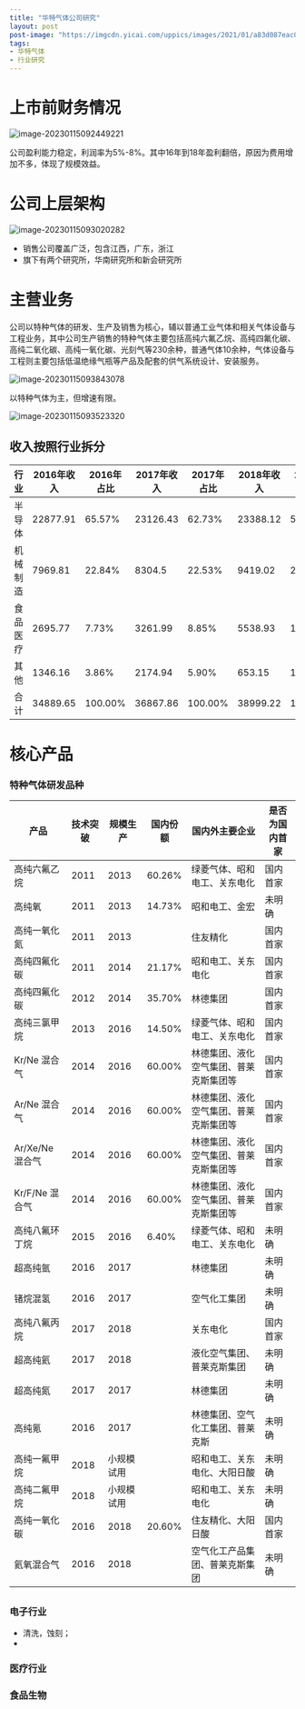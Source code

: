 ```yaml
---
title: "华特气体公司研究" 
layout: post
post-image: "https://imgcdn.yicai.com/uppics/images/2021/01/a83d087eac047989ec0669db9123d415.jpg"
tags:
- 华特气体
- 行业研究
---
```


# 上市前财务情况

![image-20230115092449221](https://github.com/shengqiu/shengqiu.github.io/raw/main/doc/assets/images/image-20230115092449221.png)

公司盈利能力稳定，利润率为5%-8%。其中16年到18年盈利翻倍，原因为费用增加不多，体现了规模效益。

# 公司上层架构

![image-20230115093020282](https://github.com/shengqiu/shengqiu.github.io/raw/main/doc/assets/images/image-20230115093020282.png)

- 销售公司覆盖广泛，包含江西，广东，浙江
- 旗下有两个研究所，华南研究所和新会研究所

# 主营业务

公司以特种气体的研发、生产及销售为核心，辅以普通工业气体和相关气体设备与工程业务，其中公司生产销售的特种气体主要包括高纯六氟乙烷、高纯四氟化碳、高纯二氧化碳、高纯一氧化碳、光刻气等230余种，普通气体10余种，气体设备与工程则主要包括低温绝缘气瓶等产品及配套的供气系统设计、安装服务。

![image-20230115093843078](https://github.com/shengqiu/shengqiu.github.io/raw/main/doc/assets/images/image-20230115093843078.png)

以特种气体为主，但增速有限。

![image-20230115093523320](https://github.com/shengqiu/shengqiu.github.io/raw/main/doc/assets/images/image-20230115093523320.png)



##  收入按照行业拆分

| 行业     | 2016年收入 | 2016年占比 | 2017年收入 | 2017年占比 | 2018年收入 | 2018年占比 | 2019年收入 | 2019年占比 |
| -------- | ---------- | ---------- | ---------- | ---------- | ---------- | ---------- | ---------- | ---------- |
| 半导体   | 22877.91   | 65.57%     | 23126.43   | 62.73%     | 23388.12   | 59.97%     | 27316.66   | 65.47%     |
| 机械制造 | 7969.81    | 22.84%     | 8304.5     | 22.53%     | 9419.02    | 24.15%     | 6557.86    | 15.72%     |
| 食品医疗 | 2695.77    | 7.73%      | 3261.99    | 8.85%      | 5538.93    | 14.20%     | 6392.04    | 15.31%     |
| 其他     | 1346.16    | 3.86%      | 2174.94    | 5.90%      | 653.15     | 1.67%      | 1458.48    | 3.50%      |
| 合计     | 34889.65   | 100.00%    | 36867.86   | 100.00%    | 38999.22   | 100.00%    | 41725.04   | 100.00%    |





# 核心产品

### 特种气体研发品种

| 产品            | 技术突破 | 规模生产   | 国内份额 | 国内外主要企业                         | 是否为国 内首家 |
| --------------- | -------- | ---------- | -------- | -------------------------------------- | --------------- |
| 高纯六氟乙烷    | 2011     | 2013       | 60.26%   | 绿菱气体、昭和电工、关东电化           | 国内首家        |
| 高纯氧          | 2011     | 2013       | 14.73%   | 昭和电工、金宏                         | 未明确          |
| 高纯一氧化氮    | 2011     | 2013       |          | 住友精化                               | 国内首家        |
| 高纯四氟化碳    | 2011     | 2014       | 21.17%   | 昭和电工、关东电化                     | 国内首家        |
| 高纯四氟化碳    | 2012     | 2014       | 35.70%   | 林德集团                               | 国内首家        |
| 高纯三氯甲烷    | 2013     | 2016       | 14.50%   | 绿菱气体、昭和电工、关东电化           | 国内首家        |
| Kr/Ne 混合气    | 2014     | 2016       | 60.00%   | 林德集团、液化空气集团、普莱克斯集团等 | 国内首家        |
| Ar/Ne 混合气    | 2014     | 2016       | 60.00%   | 林德集团、液化空气集团、普莱克斯集团等 | 国内首家        |
| Ar/Xe/Ne 混合气 | 2014     | 2016       | 60.00%   | 林德集团、液化空气集团、普莱克斯集团等 | 国内首家        |
| Kr/F/Ne 混合气  | 2014     | 2016       | 60.00%   | 林德集团、液化空气集团、普莱克斯集团等 | 国内首家        |
| 高纯八氟环丁烷  | 2015     | 2016       | 6.40%    | 绿菱气体、昭和电工、关东电化           | 未明确          |
| 超高纯氩        | 2016     | 2017       |          | 林德集团                               | 未明确          |
| 锗烷混氢        | 2016     | 2017       |          | 空气化工集团                           | 未明确          |
| 高纯八氟丙烷    | 2017     | 2018       |          | 关东电化                               | 国内首家        |
| 超高纯氦        | 2017     | 2018       |          | 液化空气集团、普莱克斯集团             | 未明确          |
| 超高纯氮        | 2017     | 2017       |          | 林德集团                               | 未明确          |
| 高纯氪          | 2016     | 2017       |          | 林德集团、空气化工集团、普莱克斯       | 未明确          |
| 高纯一氟甲烷    | 2018     | 小规模试用 |          | 昭和电工、关东电化、大阳日酸           | 未明确          |
| 高纯二氟甲烷    | 2018     | 小规模试用 |          | 昭和电工、关东电化                     | 未明确          |
| 高纯一氧化碳    | 2016     | 2018       | 20.60%   | 住友精化、大阳日酸                     | 国内首家        |
| 氦氧混合气      | 2016     | 2018       |          | 空气化工产品集团、普莱克斯集团         | 未明确          |



##  

### 电子行业

  - 清洗，蚀刻；
  - 
### 医疗行业
### 食品生物

